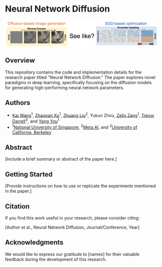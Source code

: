 # Neural Network Diffusion
![Motivation of P-diff](figs/motivation.gif)

## Overview

This repository contains the code and implementation details for the research paper titled "Neural Network Diffusion." The paper explores novel paradigms in deep learning, specifically focusing on the diffusion models for generating high-performing neural network parameters.

## Authors

- [Kai Wang](https://kaiwang960112.github.io/)<sup>1</sup>, [Zhaopan Xu](https://scholar.google.com.hk/citations?user=qNWDwOcAAAAJ&hl=zh-CN)<sup>1</sup>, [Zhuang Liu](https://liuzhuang13.github.io/)<sup>2</sup>, Yukun Zhou, [Zelin Zang](https://scholar.google.com/citations?user=foERjnQAAAAJ&hl=zh-CN)<sup>1</sup>, [Trevor Darrell](https://people.eecs.berkeley.edu/~trevor/)<sup>3</sup>, and [Yang You](https://www.comp.nus.edu.sg/~youy/)<sup>1</sup>
- <sup>1</sup>[National University of Singapore](https://www.nus.edu.sg/), <sup>2</sup>[Meta AI](https://www.meta.com/), and <sup>3</sup>[University of California, Berkeley](https://www.berkeley.edu/)

## Abstract

[Include a brief summary or abstract of the paper here.]

## Getting Started

[Provide instructions on how to use or replicate the experiments mentioned in the paper.]

## Citation

If you find this work useful in your research, please consider citing:

[Author et al., Neural Network Diffusion, Journal/Conference, Year]

## Acknowledgments

We would like to express our gratitude to [names] for their valuable feedback during the development of this research.
